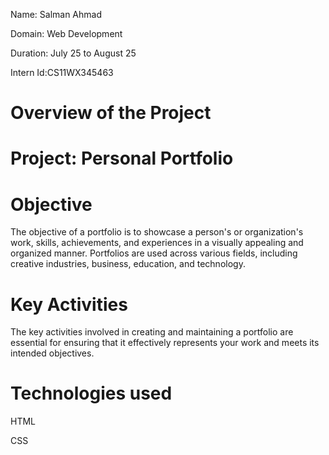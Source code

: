 Name: Salman Ahmad

Domain: Web Development

Duration: July 25 to August 25

Intern Id:CS11WX345463

# Overview of the Project 

# Project: Personal Portfolio

# Objective
The objective of a portfolio is to showcase a person's or organization's work, skills,
achievements, and experiences in a visually appealing and organized manner. 
Portfolios are used across various fields, including creative industries, business, education, and technology.

# Key Activities 
The key activities involved in creating and maintaining a portfolio are essential for ensuring 
that it effectively represents your work and meets its intended objectives. 


# Technologies used

HTML

CSS
